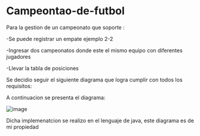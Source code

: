 # Campeontao-de-futbol

Para la gestion de un campeonato que soporte :

-Se puede registrar un empate ejemplo 2-2

-Ingresar dos campeonatos donde este el mismo equipo con diferentes jugadores

-Llevar la tabla de posiciones

Se decidio seguir el siguiente diagrama que logra cumplir con todos los requisitos:

A continuacion se presenta el diagrama:

![image](https://github.com/user-attachments/assets/a0fbabfd-a50b-435b-9f4b-f0ff37ea52f4)




Dicha implemenatcion se realizo en el lenguaje de java, este diagrama es de mi propiedad

